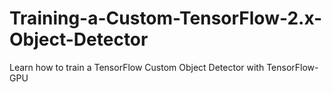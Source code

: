 # Training-a-Custom-TensorFlow-2.x-Object-Detector
Learn how to train a TensorFlow Custom Object Detector with TensorFlow-GPU
